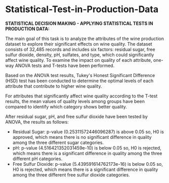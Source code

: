 # Statistical-Test-in-Production-Data

**STATISTICAL DECISION MAKING - APPLYING STATISTICAL TESTS IN PRODUCTION DATA:**

The main goal of this task is to analyze the attributes of the wine production dataset to explore their significant effects on wine quality. The dataset consists of 32,485 records and includes six factors: residual sugar, free sulfur dioxide, density, pH, sulfates, and type, which could significantly affect wine quality. To examine the impact on quality of each attribute, one-way ANOVA tests and T-tests have been performed.

Based on the ANOVA test results, Tukey's Honest Significant Difference (HSD) test has been conducted to determine the optimal levels of each attribute that contribute to higher wine quality. 

For attributes that significantly affect wine quality according to the T-test results, the mean values of quality levels among groups have been compared to identify which category shows better quality.

After residual sugar, pH, and free sulfur dioxide have been tested by ANOVA, the results as follows:
- Residual Sugar: p-value (0.25311572446096287) is above 0.05 so, H0 is approved, which means there is no significant difference in quality among the three different sugar categories.
- pH: p-value (4.516421352031459e-10) is below 0.05 so, H0 is rejected, which means there is a significant difference in quality among the three different pH categories.
- Free Sulfur Dioxide: p-value (5.439591614762173e-16) is below 0.05 so, H0 is rejected, which means there is a significant difference in quality among the three different free sulfur dioxide categories.
